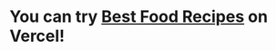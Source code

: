 # You can try [Best Food Recipes](https://best-food-recipes-selamiburakbinbirs-projects.vercel.app/) on Vercel!
